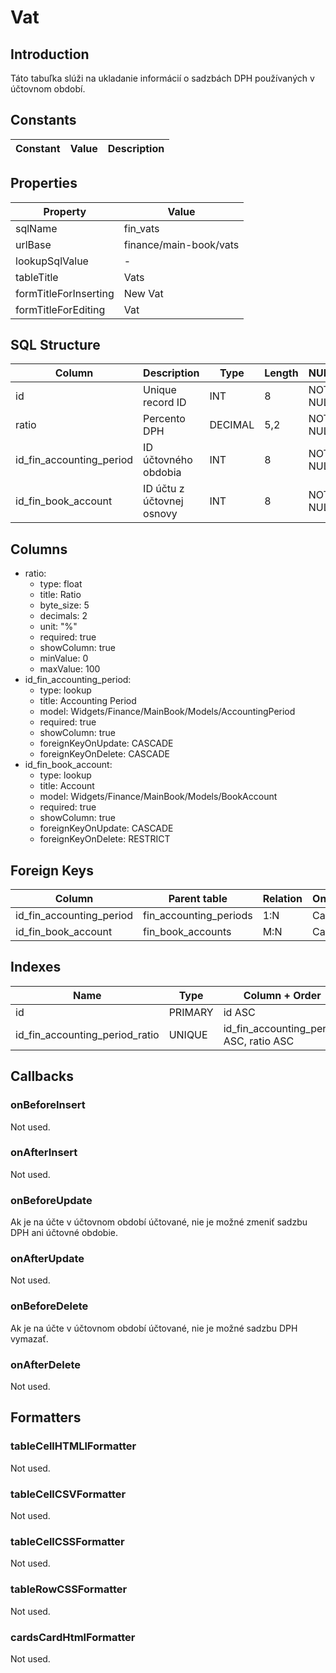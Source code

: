 # Vat

## Introduction

Táto tabuľka slúži na ukladanie informácií o sadzbách DPH používaných v účtovnom období.

## Constants

| Constant | Value | Description |
| - | - | - |

## Properties

| Property | Value |
| - | - |
| sqlName | fin_vats |
| urlBase | finance/main-book/vats |
| lookupSqlValue | - |
| tableTitle | Vats |
| formTitleForInserting | New Vat |
| formTitleForEditing | Vat |

## SQL Structure

| Column | Description | Type | Length | NULL | Default |
| - | - | - | - | - | - |
| id | Unique record ID | INT | 8 | NOT NULL | 0 |
| ratio |  Percento DPH |  DECIMAL |  5,2 |  NOT NULL |  0 |
| id_fin_accounting_period |  ID účtovného obdobia |  INT |  8 |  NOT NULL |  0 |
| id_fin_book_account |  ID účtu z účtovnej osnovy |  INT |  8 |  NOT NULL |  0 |

## Columns

* ratio:
  * type: float
  * title: Ratio
  * byte_size: 5
  * decimals: 2
  * unit: "%"
  * required: true
  * showColumn: true
  * minValue: 0 
  * maxValue: 100
* id_fin_accounting_period:
  * type: lookup
  * title: Accounting Period
  * model: Widgets/Finance/MainBook/Models/AccountingPeriod
  * required: true
  * showColumn: true
  * foreignKeyOnUpdate: CASCADE
  * foreignKeyOnDelete: CASCADE
* id_fin_book_account:
  * type: lookup
  * title: Account
  * model: Widgets/Finance/MainBook/Models/BookAccount
  * required: true
  * showColumn: true
  * foreignKeyOnUpdate: CASCADE
  * foreignKeyOnDelete: RESTRICT

## Foreign Keys

| Column | Parent table | Relation | OnUpdate | OnDelete |
| - | - | - | - | - |
| id_fin_accounting_period |  fin_accounting_periods |  1:N |  Cascade |  Cascade |
| id_fin_book_account |  fin_book_accounts |  M:N |  Cascade |  Restrict |

## Indexes

| Name | Type | Column + Order |
| - | - | - |
| id | PRIMARY | id ASC |
| id_fin_accounting_period_ratio | UNIQUE | id_fin_accounting_period ASC, ratio ASC |

## Callbacks

### onBeforeInsert

Not used.

### onAfterInsert

Not used.

### onBeforeUpdate

Ak je na účte v účtovnom období účtované, nie je možné zmeniť sadzbu DPH ani účtovné obdobie.

### onAfterUpdate

Not used.

### onBeforeDelete

Ak je na účte v účtovnom období účtované, nie je možné sadzbu DPH vymazať.

### onAfterDelete

Not used.

## Formatters

### tableCellHTMLlFormatter

Not used.

### tableCellCSVFormatter

Not used.

### tableCellCSSFormatter

Not used.

### tableRowCSSFormatter

Not used.

### cardsCardHtmlFormatter

Not used.
